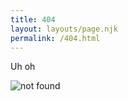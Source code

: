 ```yaml
---
title: 404
layout: layouts/page.njk
permalink: /404.html
---
```

Uh oh

![not found](https://res.cloudinary.com/aniboaz/image/upload/q_auto,f_auto/404.gif")